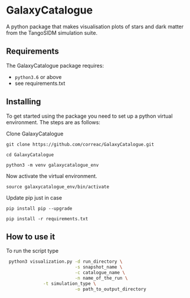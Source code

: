 GalaxyCatalogue
=========

A python package that makes visualisation plots of stars and dark matter from the TangoSIDM simulation suite.

Requirements
------------

The GalaxyCatalogue package requires:

+ `python3.6` or above
+ see requirements.txt


Installing
----------

To get started using the package you need to set up a python virtual environment. The steps are as follows:

Clone GalaxyCatalogue
```
git clone https://github.com/correac/GalaxyCatalogue.git

cd GalaxyCatalogue

python3 -m venv galaxycatalogue_env
```

Now activate the virtual environment.

```
source galaxycatalogue_env/bin/activate
```

Update pip just in case
```
pip install pip --upgrade

pip install -r requirements.txt
```

How to use it
-------------

To run the script type
```bash
 python3 visualization.py -d run_directory \
                          -s snapshot_name \
                          -c catalogue_name \
                          -n name_of_the_run \
			  -t simulation_type \
                          -o path_to_output_directory 
```

